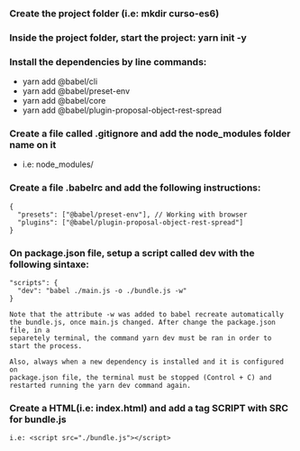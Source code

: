 ### Create the project folder (i.e: mkdir curso-es6)

### Inside the project folder, start the project: yarn init -y

### Install the dependencies by line commands:
 
   - yarn add @babel/cli
   - yarn add @babel/preset-env
   - yarn add @babel/core
   - yarn add @babel/plugin-proposal-object-rest-spread

### Create a file called .gitignore and add the node_modules folder name on it
 
   - i.e: node_modules/

### Create a file .babelrc and add the following instructions:
 
    {
      "presets": ["@babel/preset-env"], // Working with browser
      "plugins": ["@babel/plugin-proposal-object-rest-spread"]
    } 

### On package.json file, setup a script called dev with the following sintaxe:

    "scripts": {
      "dev": "babel ./main.js -o ./bundle.js -w"
    }
    
    Note that the attribute -w was added to babel recreate automatically the bundle.js, once main.js changed. After change the package.json file, in a
    separetely terminal, the command yarn dev must be ran in order to start the process.
    
    Also, always when a new dependency is installed and it is configured on
    package.json file, the terminal must be stopped (Control + C) and restarted running the yarn dev command again.

### Create a HTML(i.e: index.html) and add a tag SCRIPT with SRC for bundle.js
    i.e: <script src="./bundle.js"></script>